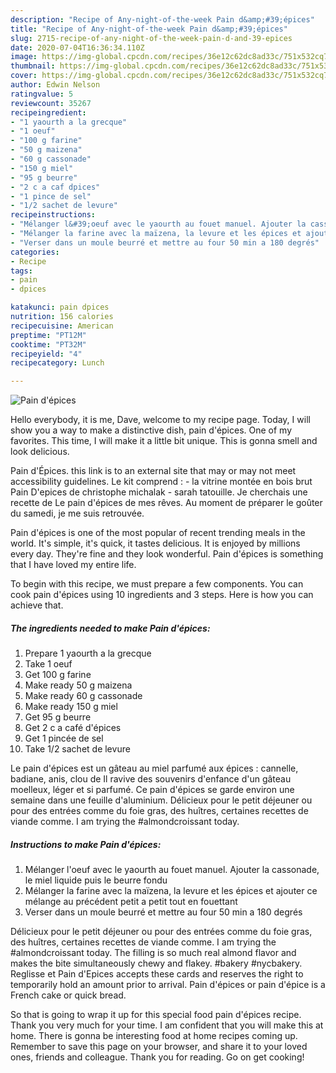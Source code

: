 ```yaml
---
description: "Recipe of Any-night-of-the-week Pain d&amp;#39;épices"
title: "Recipe of Any-night-of-the-week Pain d&amp;#39;épices"
slug: 2715-recipe-of-any-night-of-the-week-pain-d-and-39-epices
date: 2020-07-04T16:36:34.110Z
image: https://img-global.cpcdn.com/recipes/36e12c62dc8ad33c/751x532cq70/pain-depices-photo-principale-de-la-recette.jpg
thumbnail: https://img-global.cpcdn.com/recipes/36e12c62dc8ad33c/751x532cq70/pain-depices-photo-principale-de-la-recette.jpg
cover: https://img-global.cpcdn.com/recipes/36e12c62dc8ad33c/751x532cq70/pain-depices-photo-principale-de-la-recette.jpg
author: Edwin Nelson
ratingvalue: 5
reviewcount: 35267
recipeingredient:
- "1 yaourth a la grecque"
- "1 oeuf"
- "100 g farine"
- "50 g maizena"
- "60 g cassonade"
- "150 g miel"
- "95 g beurre"
- "2 c a caf dpices"
- "1 pince de sel"
- "1/2 sachet de levure"
recipeinstructions:
- "Mélanger l&#39;oeuf avec le yaourth au fouet manuel. Ajouter la cassonade, le miel liquide puis le beurre fondu"
- "Mélanger la farine avec la maïzena, la levure et les épices et ajouter ce mélange au précédent petit a petit tout en fouettant"
- "Verser dans un moule beurré et mettre au four 50 min a 180 degrés"
categories:
- Recipe
tags:
- pain
- dpices

katakunci: pain dpices 
nutrition: 156 calories
recipecuisine: American
preptime: "PT12M"
cooktime: "PT32M"
recipeyield: "4"
recipecategory: Lunch

---
```



![Pain d&#39;épices](https://img-global.cpcdn.com/recipes/36e12c62dc8ad33c/751x532cq70/pain-depices-photo-principale-de-la-recette.jpg)

Hello everybody, it is me, Dave, welcome to my recipe page. Today, I will show you a way to make a distinctive dish, pain d&#39;épices. One of my favorites. This time, I will make it a little bit unique. This is gonna smell and look delicious.

Pain d&#39;Épices. this link is to an external site that may or may not meet accessibility guidelines. Le kit comprend : - la vitrine montée en bois brut Pain D&#39;epices de christophe michalak - sarah tatouille. Je cherchais une recette de Le pain d&#39;épices de mes rêves. Au moment de préparer le goûter du samedi, je me suis retrouvée.

Pain d&#39;épices is one of the most popular of recent trending meals in the world. It's simple, it's quick, it tastes delicious. It is enjoyed by millions every day. They're fine and they look wonderful. Pain d&#39;épices is something that I have loved my entire life.


To begin with this recipe, we must prepare a few components. You can cook pain d&#39;épices using 10 ingredients and 3 steps. Here is how you can achieve that.

<!--inarticleads1-->

##### The ingredients needed to make Pain d&#39;épices:

1. Prepare 1 yaourth a la grecque
1. Take 1 oeuf
1. Get 100 g farine
1. Make ready 50 g maizena
1. Make ready 60 g cassonade
1. Make ready 150 g miel
1. Get 95 g beurre
1. Get 2 c a café d&#39;épices
1. Get 1 pincée de sel
1. Take 1/2 sachet de levure


Le pain d&#39;épices est un gâteau au miel parfumé aux épices : cannelle, badiane, anis, clou de Il ravive des souvenirs d&#39;enfance d&#39;un gâteau moelleux, léger et si parfumé. Ce pain d&#39;épices se garde environ une semaine dans une feuille d&#39;aluminium. Délicieux pour le petit déjeuner ou pour des entrées comme du foie gras, des huîtres, certaines recettes de viande comme. I am trying the #almondcroissant today. 

<!--inarticleads2-->

##### Instructions to make Pain d&#39;épices:

1. Mélanger l&#39;oeuf avec le yaourth au fouet manuel. Ajouter la cassonade, le miel liquide puis le beurre fondu
1. Mélanger la farine avec la maïzena, la levure et les épices et ajouter ce mélange au précédent petit a petit tout en fouettant
1. Verser dans un moule beurré et mettre au four 50 min a 180 degrés


Délicieux pour le petit déjeuner ou pour des entrées comme du foie gras, des huîtres, certaines recettes de viande comme. I am trying the #almondcroissant today. The filling is so much real almond flavor and makes the bite simultaneously chewy and flakey. #bakery #nycbakery. Reglisse et Pain d&#39;Epices accepts these cards and reserves the right to temporarily hold an amount prior to arrival. Pain d&#39;épices or pain d&#39;épice is a French cake or quick bread. 

So that is going to wrap it up for this special food pain d&#39;épices recipe. Thank you very much for your time. I am confident that you will make this at home. There is gonna be interesting food at home recipes coming up. Remember to save this page on your browser, and share it to your loved ones, friends and colleague. Thank you for reading. Go on get cooking!
